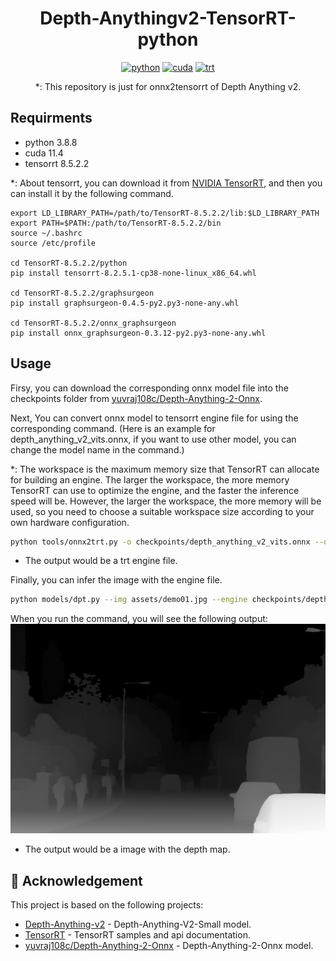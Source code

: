 <div align="center">

# Depth-Anythingv2-TensorRT-python

[![python](https://img.shields.io/badge/python-3.8.8-green)](https://www.python.org/downloads/release/python-388/)
[![cuda](https://img.shields.io/badge/cuda-11.4-green)](https://developer.nvidia.com/cuda-11-4-0-download-archive)
[![trt](https://img.shields.io/badge/TRT-8.5.2.2-green)](https://developer.nvidia.com/tensorrt)

*: This repository is just for onnx2tensorrt of Depth Anything v2.
</div>

## Requirments

* python 3.8.8
* cuda 11.4
* tensorrt 8.5.2.2

*: About tensorrt, you can download it from [NVIDIA TensorRT](https://developer.nvidia.com/nvidia-tensorrt-8x-download), and then you can install it by the following command.


```shell
export LD_LIBRARY_PATH=/path/to/TensorRT-8.5.2.2/lib:$LD_LIBRARY_PATH
export PATH=$PATH:/path/to/TensorRT-8.5.2.2/bin
source ~/.bashrc
source /etc/profile

cd TensorRT-8.5.2.2/python
pip install tensorrt-8.2.5.1-cp38-none-linux_x86_64.whl

cd TensorRT-8.5.2.2/graphsurgeon
pip install graphsurgeon-0.4.5-py2.py3-none-any.whl

cd TensorRT-8.5.2.2/onnx_graphsurgeon
pip install onnx_graphsurgeon-0.3.12-py2.py3-none-any.whl
```


## Usage
Firsy, you can download the corresponding onnx model file into the checkpoints folder from [yuvraj108c/Depth-Anything-2-Onnx](https://huggingface.co/yuvraj108c/Depth-Anything-2-Onnx/tree/main).

Next, You can convert onnx model to tensorrt engine file for using the corresponding command. (Here is an example for depth_anything_v2_vits.onnx, if you want to use other model, you can change the model name in the command.)

*: The workspace is the maximum memory size that TensorRT can allocate for building an engine. The larger the workspace, the more memory TensorRT can use to optimize the engine, and the faster the inference speed will be. However, the larger the workspace, the more memory will be used, so you need to choose a suitable workspace size according to your own hardware configuration.


```bash
python tools/onnx2trt.py -o checkpoints/depth_anything_v2_vits.onnx --output depth_anything_v2_vits.engine --workspace 2
```


* The output would be a trt engine file.

Finally, you can infer the image with the engine file.

```bash
python models/dpt.py --img assets/demo01.jpg --engine checkpoints/depth_anything_v2_vits.engine --grayscale
```

When you run the command, you will see the following output:
![](vis_depth/demo01_depth.png)

* The output would be a image with the depth map.

## 👏 Acknowledgement

This project is based on the following projects:
- [Depth-Anything-v2](https://github.com/DepthAnything/Depth-Anything-V2) - Depth-Anything-V2-Small model.
- [TensorRT](https://github.com/NVIDIA/TensorRT/tree/release/8.6/samples) - TensorRT samples and api documentation.
- [yuvraj108c/Depth-Anything-2-Onnx](https://huggingface.co/yuvraj108c/Depth-Anything-2-Onnx/tree/main) - Depth-Anything-2-Onnx model.